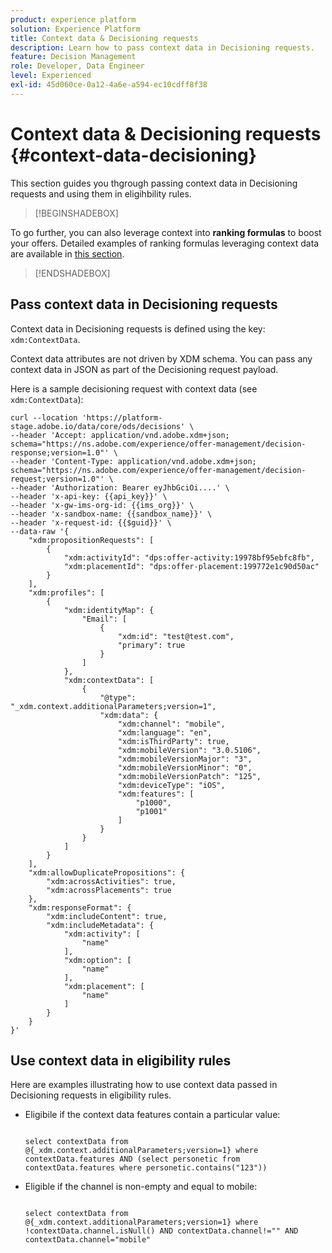 ```yaml
---
product: experience platform
solution: Experience Platform
title: Context data & Decisioning requests
description: Learn how to pass context data in Decisioning requests.
feature: Decision Management
role: Developer, Data Engineer
level: Experienced
exl-id: 45d060ce-0a12-4a6e-a594-ec10cdff8f38
---
```

# Context data & Decisioning requests {#context-data-decisioning}

This section guides you thgrough passing context data in Decisioning requests and using them in eligihbility rules. 

>[!BEGINSHADEBOX]

To go further, you can also leverage context into **ranking formulas** to boost your offers. Detailed examples of ranking formulas leveraging context data are available in [this section](../offers/ranking/create-ranking-formulas.md#context-data).

>[!ENDSHADEBOX]

## Pass context data in Decisioning requests

Context data in Decisioning requests is defined using the key: `xdm:ContextData`.

Context data attributes are not driven by XDM schema. You can pass any context data in JSON as part of the Decisioning request payload.

Here is a sample decisioning request with context data (see `xdm:ContextData`):

```
curl --location 'https://platform-stage.adobe.io/data/core/ods/decisions' \
--header 'Accept: application/vnd.adobe.xdm+json; schema="https://ns.adobe.com/experience/offer-management/decision-response;version=1.0"' \
--header 'Content-Type: application/vnd.adobe.xdm+json; schema="https://ns.adobe.com/experience/offer-management/decision-request;version=1.0"' \
--header 'Authorization: Bearer eyJhbGciOi....' \
--header 'x-api-key: {{api_key}}' \
--header 'x-gw-ims-org-id: {{ims_org}}' \
--header 'x-sandbox-name: {{sandbox_name}}' \
--header 'x-request-id: {{$guid}}' \
--data-raw '{
    "xdm:propositionRequests": [
        {
            "xdm:activityId": "dps:offer-activity:19978bf95ebfc8fb",
            "xdm:placementId": "dps:offer-placement:199772e1c90d50ac"
        }
    ],
    "xdm:profiles": [
        {
            "xdm:identityMap": {
                "Email": [
                    {
                        "xdm:id": "test@test.com",
                        "primary": true
                    }
                ]
            },
            "xdm:contextData": [
                {
                    "@type": "_xdm.context.additionalParameters;version=1",
                    "xdm:data": {
                        "xdm:channel": "mobile",
                        "xdm:language": "en",
                        "xdm:isThirdParty": true,
                        "xdm:mobileVersion": "3.0.5106",
                        "xdm:mobileVersionMajor": "3",
                        "xdm:mobileVersionMinor": "0",
                        "xdm:mobileVersionPatch": "125",
                        "xdm:deviceType": "iOS",
                        "xdm:features": [
                            "p1000",
                            "p1001"
                        ]
                    }
                }
            ]
        }
    ],
    "xdm:allowDuplicatePropositions": {
        "xdm:acrossActivities": true,
        "xdm:acrossPlacements": true
    },
    "xdm:responseFormat": {
        "xdm:includeContent": true,
        "xdm:includeMetadata": {
            "xdm:activity": [
                "name"
            ],
            "xdm:option": [
                "name"
            ],
            "xdm:placement": [
                "name"
            ]
        }
    }
}'
```

## Use context data in eligibility rules

Here are examples illustrating how to use context data passed in Decisioning requests in eligibility rules.

* Eligibile if the context data features contain a particular value:

    ```
    
    select contextData from @{_xdm.context.additionalParameters;version=1} where contextData.features AND (select personetic from contextData.features where personetic.contains("123"))

    ```

*  Eligible if the channel is non-empty and equal to mobile:

    ```

    select contextData from @{_xdm.context.additionalParameters;version=1} where !contextData.channel.isNull() AND contextData.channel!="" AND contextData.channel="mobile"

    ```
